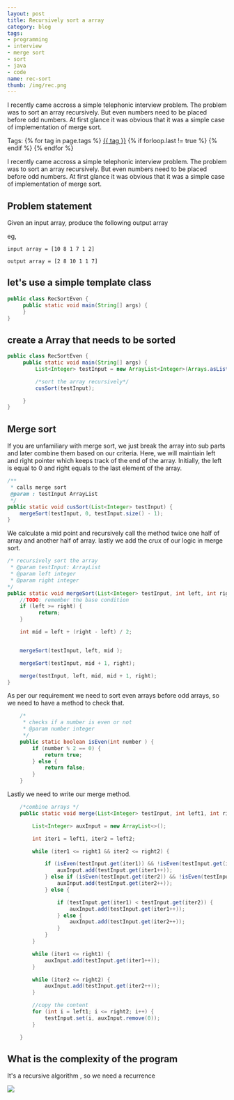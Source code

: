```yaml
---
layout: post
title: Recursively sort a array
category: blog
tags:
- programming
- interview
- merge sort
- sort
- java
- code
name: rec-sort
thumb: /img/rec.png
---
```


<style type="text/css">
.myheading{font-family:Georgia, "Times New Roman", Times, serif;font-size:24px;margin-top:5px;margin-bottom:0;text-align:center;font-weight:400;color:#222}
.mysubheading{font-family:"Lucida Grande", Tahoma;font-size:10px;font-weight:lighter;font-variant:normal;text-transform:uppercase;color:#666;margin-top:10px;text-align:center!important;letter-spacing:.3em}
</style>


<p>I recently came accross a simple telephonic interview problem. The problem was to sort an array recursively. But even numbers need to be placed before odd numbers. At first glance it was obvious that it was a simple case of implementation of merge sort.
</p>
<!-- truncate_here -->
<p>Tags: {% for tag in page.tags %} <a class="mytag" href="/tag/{{ tag }}" title="View posts tagged with &quot;{{ tag }}&quot;">{{ tag }}</a>  {% if forloop.last != true %} {% endif %} {% endfor %} </p>

<p>I recently came accross a simple telephonic interview problem. The problem was to sort an array recursively. But even numbers need to be placed before odd numbers. At first glance it was obvious that it was a simple case of implementation of merge sort.
</p>

## Problem statement

Given an input array, produce the following output array

eg,

    input array = [10 8 1 7 1 2]

    output array = [2 8 10 1 1 7]



## let's use a simple template class

```java
public class RecSortEven {
     public static void main(String[] args) {
     }
}
```

## create a Array that needs to be sorted

```java
public class RecSortEven {
     public static void main(String[] args) {
         List<Integer> testInput = new ArrayList<Integer>(Arrays.asList(10, 8, 1, 7, 1, 2));

         /*sort the array recursively*/
         cusSort(testInput);

     }
}
```

## Merge sort

If you are unfamiliary with merge sort, we just break the array into sub parts and later combine them based on our criteria. Here, we will maintiain left and right pointer which keeps track of the end of the array. Initially, the left is equal to 0 and right equals to the last element of the array.


```java
/**
 * calls merge sort
 @param : testInput ArrayList
 */
public static void cusSort(List<Integer> testInput) {
    mergeSort(testInput, 0, testInput.size() - 1);
}

```

We calculate a mid point and recursively call the method twice one half of array and another half of array. lastly we add the crux of our logic in merge sort.

```java
/* recursively sort the array
 * @param testInput: ArrayList
 * @param left integer
 * @param right integer
*/
public static void mergeSort(List<Integer> testInput, int left, int right) {
    //TODO: remember the base condition
    if (left >= right) {
          return;
    }

    int mid = left + (right - left) / 2;


    mergeSort(testInput, left, mid );

    mergeSort(testInput, mid + 1, right);

    merge(testInput, left, mid, mid + 1, right);
}
```


As per our requirement we need to sort even arrays before odd arrays, so we need to have a method to check that.

```java
    /*
     * checks if a number is even or not
     * @param number integer
     */
    public static boolean isEven(int number ) {
        if (number % 2 == 0) {
            return true;
        } else {
            return false;
        }
    }
```

Lastly we need to write our merge method.

```java
    /*combine arrays */
    public static void merge(List<Integer> testInput, int left1, int right1, int left2, int right2) {

        List<Integer> auxInput = new ArrayList<>();

        int iter1 = left1, iter2 = left2;

        while (iter1 <= right1 && iter2 <= right2) {

            if (isEven(testInput.get(iter1)) && !isEven(testInput.get(iter2))) {
                auxInput.add(testInput.get(iter1++));
            } else if (isEven(testInput.get(iter2)) && !isEven(testInput.get(iter1))) {
                auxInput.add(testInput.get(iter2++));
            } else {

                if (testInput.get(iter1) < testInput.get(iter2)) {
                    auxInput.add(testInput.get(iter1++));
                } else {
                    auxInput.add(testInput.get(iter2++));
                }
            }
        }

        while (iter1 <= right1) {
            auxInput.add(testInput.get(iter1++));
        }

        while (iter2 <= right2) {
            auxInput.add(testInput.get(iter2++));
        }

        //copy the content
        for (int i = left1; i <= right2; i++) {
            testInput.set(i, auxInput.remove(0));
        }

    }

```


## What is the complexity of the program

It's a recursive algorithm , so we need a recurrence

<img src="{{ root_url }}/img/rec.png" >
